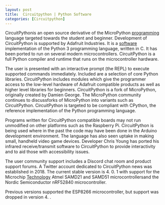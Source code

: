 ```yaml
---
layout: post
title:  Circuitpython | Python Software
categories: [Circuitpython]
---
```


CircuitPythonis an open source derivative of the MicroPython [programming](https://python-software.github.io/Core-Python-Programming) language targeted towards the student and beginner. Development of CircuitPython is supported by Adafruit Industries. It is a [software](https://python-software.github.io/Eric-Software) implementation of the Python 3 programming language, written in C. It has been ported to run on several modern microcontrollers. CircuitPython is a full Python compiler and runtime that runs on the microcontroller hardware.

The user is presented with an interactive prompt (the REPL) to execute supported commands immediately. Included are a selection of core Python libraries. CircuitPython includes modules which give the programmer access to the low-level hardware of Adafruit compatible products as well as higher level libraries for beginners. CircuitPython is a fork of MicroPython, originally created by Damien George. The MicroPython community continues to discussforks of MicroPython into variants such as CircuitPython. CircuitPython is targeted to be compliant with CPython, the reference implementation of the Python programming language.

Programs written for CircuitPython compatible boards may not run unmodified on other platforms such as the Raspberry Pi. CircuitPython is being used where in the past the code may have been done in the Arduino development environment. The language has also seen uptake in making small, handheld video game devices. Developer Chris Young has ported his infrared receive/transmit software to CircuitPython to provide interactivity and to aid those with accessibility issues.

The user community support includes a Discord chat room and product support forums. A Twitter account dedicated to CircuitPython news was established in 2018. The current stable version is 4. 0. 1 with support for the Microchip [Technology](https://data-science-blog.github.io/Committee-On-Data-For-Science-And-Technology) Atmel SAMD21 and SAMD51 microcontrollersand the Nordic Semiconductor nRF52840 microcontroller.

Previous versions supported the ESP8266 microcontroller, but support was dropped in version 4. .

